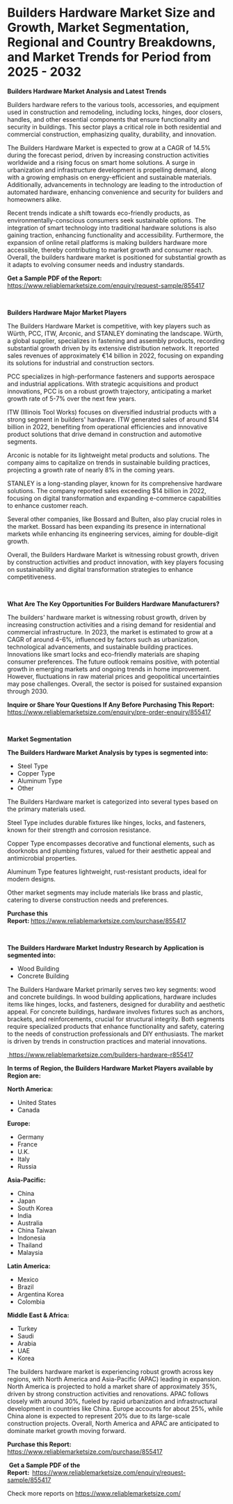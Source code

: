 <p><h1>Builders Hardware Market Size and Growth, Market Segmentation, Regional and Country Breakdowns, and Market Trends for Period from 2025 -  2032</h1></p><p><strong>Builders Hardware Market Analysis and Latest Trends</strong></p>
<p><p>Builders hardware refers to the various tools, accessories, and equipment used in construction and remodeling, including locks, hinges, door closers, handles, and other essential components that ensure functionality and security in buildings. This sector plays a critical role in both residential and commercial construction, emphasizing quality, durability, and innovation.</p><p>The Builders Hardware Market is expected to grow at a CAGR of 14.5% during the forecast period, driven by increasing construction activities worldwide and a rising focus on smart home solutions. A surge in urbanization and infrastructure development is propelling demand, along with a growing emphasis on energy-efficient and sustainable materials. Additionally, advancements in technology are leading to the introduction of automated hardware, enhancing convenience and security for builders and homeowners alike.</p><p>Recent trends indicate a shift towards eco-friendly products, as environmentally-conscious consumers seek sustainable options. The integration of smart technology into traditional hardware solutions is also gaining traction, enhancing functionality and accessibility. Furthermore, the expansion of online retail platforms is making builders hardware more accessible, thereby contributing to market growth and consumer reach. Overall, the builders hardware market is positioned for substantial growth as it adapts to evolving consumer needs and industry standards.</p></p>
<p><strong>Get a Sample PDF of the Report:&nbsp;</strong> <a href="https://www.reliablemarketsize.com/enquiry/request-sample/855417?utm_campaign=3199&utm_medium=2&utm_source=Github&utm_content=ia&utm_term=10042025&utm_id=builders-hardware">https://www.reliablemarketsize.com/enquiry/request-sample/855417</a></p>
<p>&nbsp;</p>
<p><strong>Builders Hardware Major Market Players</strong></p>
<p><p>The Builders Hardware Market is competitive, with key players such as Würth, PCC, ITW, Arconic, and STANLEY dominating the landscape. Würth, a global supplier, specializes in fastening and assembly products, recording substantial growth driven by its extensive distribution network. It reported sales revenues of approximately €14 billion in 2022, focusing on expanding its solutions for industrial and construction sectors.</p><p>PCC specializes in high-performance fasteners and supports aerospace and industrial applications. With strategic acquisitions and product innovations, PCC is on a robust growth trajectory, anticipating a market growth rate of 5-7% over the next few years.</p><p>ITW (Illinois Tool Works) focuses on diversified industrial products with a strong segment in builders' hardware. ITW generated sales of around $14 billion in 2022, benefiting from operational efficiencies and innovative product solutions that drive demand in construction and automotive segments.</p><p>Arconic is notable for its lightweight metal products and solutions. The company aims to capitalize on trends in sustainable building practices, projecting a growth rate of nearly 8% in the coming years.</p><p>STANLEY is a long-standing player, known for its comprehensive hardware solutions. The company reported sales exceeding $14 billion in 2022, focusing on digital transformation and expanding e-commerce capabilities to enhance customer reach.</p><p>Several other companies, like Bossard and Bulten, also play crucial roles in the market. Bossard has been expanding its presence in international markets while enhancing its engineering services, aiming for double-digit growth.</p><p>Overall, the Builders Hardware Market is witnessing robust growth, driven by construction activities and product innovation, with key players focusing on sustainability and digital transformation strategies to enhance competitiveness.</p></p>
<p>&nbsp;</p>
<p><strong>What Are The Key Opportunities For Builders Hardware Manufacturers?</strong></p>
<p><p>The builders' hardware market is witnessing robust growth, driven by increasing construction activities and a rising demand for residential and commercial infrastructure. In 2023, the market is estimated to grow at a CAGR of around 4-6%, influenced by factors such as urbanization, technological advancements, and sustainable building practices. Innovations like smart locks and eco-friendly materials are shaping consumer preferences. The future outlook remains positive, with potential growth in emerging markets and ongoing trends in home improvement. However, fluctuations in raw material prices and geopolitical uncertainties may pose challenges. Overall, the sector is poised for sustained expansion through 2030.</p></p>
<p><strong>Inquire or Share Your Questions If Any Before Purchasing This Report:</strong> <a href="https://www.reliablemarketsize.com/enquiry/pre-order-enquiry/855417?utm_campaign=3199&utm_medium=2&utm_source=Github&utm_content=ia&utm_term=10042025&utm_id=builders-hardware">https://www.reliablemarketsize.com/enquiry/pre-order-enquiry/855417</a></p>
<p>&nbsp;</p>
<p><strong>Market Segmentation</strong></p>
<p><strong>The Builders Hardware Market Analysis by types is segmented into:</strong></p>
<p><ul><li>Steel Type</li><li>Copper Type</li><li>Aluminum Type</li><li>Other</li></ul></p>
<p><p>The Builders Hardware market is categorized into several types based on the primary materials used. </p><p>Steel Type includes durable fixtures like hinges, locks, and fasteners, known for their strength and corrosion resistance. </p><p>Copper Type encompasses decorative and functional elements, such as doorknobs and plumbing fixtures, valued for their aesthetic appeal and antimicrobial properties. </p><p>Aluminum Type features lightweight, rust-resistant products, ideal for modern designs. </p><p>Other market segments may include materials like brass and plastic, catering to diverse construction needs and preferences.</p></p>
<p><strong>Purchase this Report:&nbsp;</strong><a href="https://www.reliablemarketsize.com/purchase/855417?utm_campaign=3199&utm_medium=2&utm_source=Github&utm_content=ia&utm_term=10042025&utm_id=builders-hardware">https://www.reliablemarketsize.com/purchase/855417</a></p>
<p>&nbsp;</p>
<p><strong>The Builders Hardware Market Industry Research by Application is segmented into:</strong></p>
<p><ul><li>Wood Building</li><li>Concrete Building</li></ul></p>
<p><p>The Builders Hardware Market primarily serves two key segments: wood and concrete buildings. In wood building applications, hardware includes items like hinges, locks, and fasteners, designed for durability and aesthetic appeal. For concrete buildings, hardware involves fixtures such as anchors, brackets, and reinforcements, crucial for structural integrity. Both segments require specialized products that enhance functionality and safety, catering to the needs of construction professionals and DIY enthusiasts. The market is driven by trends in construction practices and material innovations.</p></p>
<p><a href="https://www.reliablemarketsize.com/builders-hardware-r855417?utm_campaign=3199&utm_medium=2&utm_source=Github&utm_content=ia&utm_term=10042025&utm_id=builders-hardware">&nbsp;https://www.reliablemarketsize.com/builders-hardware-r855417</a></p>
<p><strong>In terms of Region, the Builders Hardware Market Players available by Region are:</strong></p>
<p>
    <p> <strong> North America: </strong>
        <ul>
            <li>United States</li>
            <li>Canada</li>
        </ul>
        </p> 
    <p> <strong> Europe: </strong>
        <ul>
            <li>Germany</li>
            <li>France</li>
            <li>U.K.</li>
            <li>Italy</li>
            <li>Russia</li>
        </ul>
        </p> 
    <p> <strong> Asia-Pacific: </strong>
        <ul>
            <li>China</li>
            <li>Japan</li>
            <li>South Korea</li>
            <li>India</li>
            <li>Australia</li>
            <li>China Taiwan</li>
            <li>Indonesia</li>
            <li>Thailand</li>
            <li>Malaysia</li>
        </ul>
        </p> 
    <p> <strong> Latin America: </strong>
        <ul>
            <li>Mexico</li>
            <li>Brazil</li>
            <li>Argentina Korea</li>
            <li>Colombia</li>
        </ul>
        </p> 
    <p> <strong> Middle East & Africa: </strong>
        <ul>
            <li>Turkey</li>
            <li>Saudi</li>
            <li>Arabia</li>
            <li>UAE</li>
            <li>Korea</li>
        </ul>
    </p>
    </p>
<p><p>The builders hardware market is experiencing robust growth across key regions, with North America and Asia-Pacific (APAC) leading in expansion. North America is projected to hold a market share of approximately 35%, driven by strong construction activities and renovations. APAC follows closely with around 30%, fueled by rapid urbanization and infrastructural development in countries like China. Europe accounts for about 25%, while China alone is expected to represent 20% due to its large-scale construction projects. Overall, North America and APAC are anticipated to dominate market growth moving forward.</p></p>
<p><strong>Purchase this Report: </strong><a href="https://www.reliablemarketsize.com/purchase/855417?utm_campaign=3199&utm_medium=2&utm_source=Github&utm_content=ia&utm_term=10042025&utm_id=builders-hardware">https://www.reliablemarketsize.com/purchase/855417</a></p>
<p>&nbsp;<strong>Get a Sample PDF of the Report:&nbsp;&nbsp;</strong><a href="https://www.reliablemarketsize.com/enquiry/request-sample/855417?utm_campaign=3199&utm_medium=2&utm_source=Github&utm_content=ia&utm_term=10042025&utm_id=builders-hardware">https://www.reliablemarketsize.com/enquiry/request-sample/855417</a></p>
<p><strong></strong></p>
<p>Check more reports on <a href="https://www.reliablemarketsize.com/?utm_campaign=3199&utm_medium=2&utm_source=Github&utm_content=ia&utm_term=10042025&utm_id=builders-hardware">https://www.reliablemarketsize.com/</a></p>